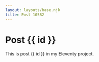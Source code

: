 ```yaml
---
layout: layouts/base.njk
title: Post 10582
---
```


# Post {{ id }}

This is post {{ id }} in my Eleventy project.
